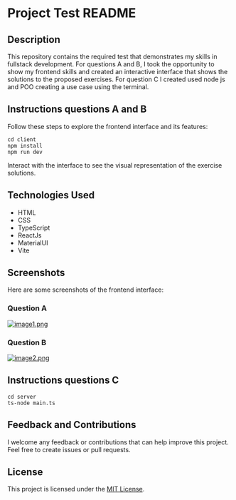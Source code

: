 # Project Test README

## Description
This repository contains the required test that demonstrates my skills in fullstack development. For questions A and B, I took the opportunity to show my frontend skills and created an interactive interface that shows the solutions to the proposed exercises. For question C I created used node js and POO creating a use case using the terminal.

## Instructions questions A and B
Follow these steps to explore the frontend interface and its features:

```
cd client
npm install
npm run dev

```

Interact with the interface to see the visual representation of the exercise solutions.

## Technologies Used
- HTML
- CSS
- TypeScript
- ReactJs
- MaterialUI
- Vite

## Screenshots
Here are some screenshots of the frontend interface:

### Question A
[![image1.png](https://i.postimg.cc/SKbbfqs5/image1.png)](https://postimg.cc/21GtCsnF)

### Question B
[![image2.png](https://i.postimg.cc/W3f9S683/image2.png)](https://postimg.cc/G8GJmDZw)

## Instructions questions C

```
cd server
ts-node main.ts

```





## Feedback and Contributions
I welcome any feedback or contributions that can help improve this project. Feel free to create issues or pull requests.

## License
This project is licensed under the [MIT License](LICENSE).
